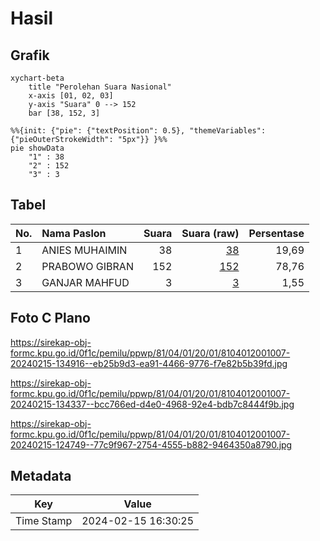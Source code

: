 # Hasil

## Grafik

```mermaid
xychart-beta
    title "Perolehan Suara Nasional"
    x-axis [01, 02, 03]
    y-axis "Suara" 0 --> 152
    bar [38, 152, 3]
```

```mermaid
%%{init: {"pie": {"textPosition": 0.5}, "themeVariables": {"pieOuterStrokeWidth": "5px"}} }%%
pie showData
    "1" : 38
    "2" : 152
    "3" : 3
```

## Tabel

| No. | Nama Paslon    | Suara | Suara (raw) | Persentase |
|:--- |:-------------- | -----:| -----------:| ----------:|
| 1   | ANIES MUHAIMIN | 38    | [38][p-1]   | 19,69      |
| 2   | PRABOWO GIBRAN | 152   | [152][p-2]  | 78,76      |
| 3   | GANJAR MAHFUD  | 3     | [3][p-3]    | 1,55       |


[p-1]: https://github.com/gigit-pemilu/pemilu-2024/blob/main/pilpres/hitung-suara/sub/81-maluku/sub/04-buru/sub/01-namlea/sub/2001-namlea/sub/007-tps/sub/paslon-1.txt
[p-2]: https://github.com/gigit-pemilu/pemilu-2024/blob/main/pilpres/hitung-suara/sub/81-maluku/sub/04-buru/sub/01-namlea/sub/2001-namlea/sub/007-tps/sub/paslon-2.txt
[p-3]: https://github.com/gigit-pemilu/pemilu-2024/blob/main/pilpres/hitung-suara/sub/81-maluku/sub/04-buru/sub/01-namlea/sub/2001-namlea/sub/007-tps/sub/paslon-3.txt

## Foto C Plano

https://sirekap-obj-formc.kpu.go.id/0f1c/pemilu/ppwp/81/04/01/20/01/8104012001007-20240215-134916--eb25b9d3-ea91-4466-9776-f7e82b5b39fd.jpg

https://sirekap-obj-formc.kpu.go.id/0f1c/pemilu/ppwp/81/04/01/20/01/8104012001007-20240215-134337--bcc766ed-d4e0-4968-92e4-bdb7c8444f9b.jpg

https://sirekap-obj-formc.kpu.go.id/0f1c/pemilu/ppwp/81/04/01/20/01/8104012001007-20240215-124749--77c9f967-2754-4555-b882-9464350a8790.jpg


## Metadata

| Key        | Value               |
| ---------- | ------------------- |
| Time Stamp | 2024-02-15 16:30:25 |



